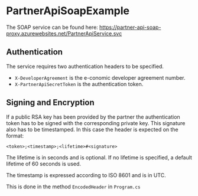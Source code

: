 # PartnerApiSoapExample

The SOAP service can be found here: https://partner-api-soap-proxy.azurewebsites.net/PartnerApiService.svc

## Authentication

The service requires two authentication headers to be specified. 

* ```X-DeveloperAgreement``` is the e-conomic developer agreement number.
* ```X-PartnerApiSecretToken``` is the authentication token.

## Signing and Encryption

If a public RSA key has been provided by the partner the authentication token has to be signed with the corresponding private key. This signature also has to be timestamped. In this case the header is expected on the format:

`<token>;<timestamp>;<lifetime>#<signature>`

The lifetime is in seconds and is optional. If no lifetime is specified, a default lifetime of 60 seconds is used.

The timestamp is expressed according to ISO 8601 and is in UTC.

This is done in the method ```EncodedHeader``` in ```Program.cs```
